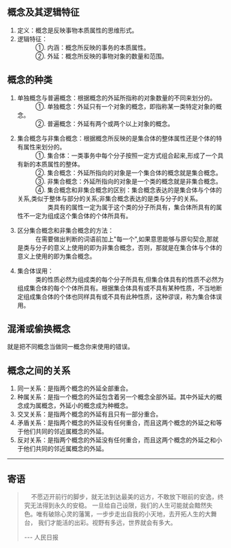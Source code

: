 ## __概念及其逻辑特征__
1) 定义：概念是反映事物本质属性的思维形式。
2) 逻辑特征：<br>
　　　①. 内涵：概念所反映的事务的本质属性。<br>
　　　②. 外延：概念所反映的事物对象的数量和范围。<br>

## __概念的种类__
1) 单独概念与普遍概念：根据概念的外延所指称的对象数量的不同来划分的。<br>
　　　①. 单独概念：外延只有一个对象的概念，即指称某一类特定对象的概念。<br>
　　　②. 普遍概念：外延有两个或两个以上对象的概念。 

2) 集合概念与非集合概念：根据概念所反映的是集合体的整体属性还是个体的特有属性来划分的。<br>
　　　①. 集合体：一类事务中每个分子按照一定方式组合起来,形成了一个具有新的本质属性的整体。<br>
　　　②. 集合概念：外延所指向的对象是一个集合体的概念就是集合概念。<br>
　　　③. 非集合概念：外延所指向的对象是一个类的概念就是非集合概念。<br>
　　　④. 集合概念和非集合概念的区别：集合概念表达的是集合体与个体的关系,类似于整体与部分的关系;非集合概念表达的是类与分子的关系。<br>
　　　　　类具有的属性一定为属于这个类的分子所具有，集合体所具有的属性不一定为组成这个集合体的个体所具有。

3) 区分集合概念和非集合概念的方法：<br>
　　　在需要做出判断的词语前加上"每一个",如果意思能够与原句契合,那就是类与分子的意义上使用的即为非集合概念，否则，那就是在集合体与个体的意义上使用的即为集合概念。

4)  集合体误用：<br>
　　　类的性质必然为组成类的每个分子所具有,但集合体具有的性质不必然为组成集合体的每个个体所具有。根据集合体具有或不具有某种性质，不当地断定组成集合体的个体也同样具有或不具有此种性质，这种谬误，称为集合体误用。

## __混淆或偷换概念__
就是把不同概念当做同一概念你来使用的错误。

## __概念之间的关系__
1) 同一关系：是指两个概念的外延全部重合。<br>
2) 种属关系：是指一个概念的外延包含着另一个概念全部外延。其中外延大的概念成为属概念，外延小的概念成为种概念。<br>
3) 交叉关系：是指两个概念的外延有且只有一部分重合。<br>
4) 矛盾关系：是指两个概念的外延没有任何重合，而且这两个概念的外延之和等于他们共同的邻近属概念的外延。<br>
5) 反对关系：是指两个概念的外延没有任何重合，而且这两个概念的外延之和小于他们共同的邻近属概念的外延。<br>

---
## __寄语__
> &nbsp;&nbsp;&nbsp;&nbsp;不愿迈开前行的脚步，就无法到达最美的远方，不敢放下眼前的安逸，终究无法得到永久的安稳。
> 一旦给自己设限，我们的人生可能就会黯然失色。唯有破除心灵的藩篱，一步步走出自我的小天地，去开拓人生的大舞台，
> 我们才能活的出彩。视野有多远，世界就会有多大。
>
> --- 人民日报
